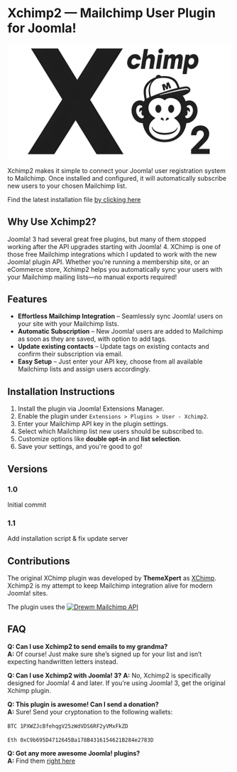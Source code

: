 # Xchimp2 — Mailchimp User Plugin for Joomla!

![Xchimp2 Thumbnail](Xchimp2.png)

Xchimp2 makes it simple to connect your Joomla! user registration system to Mailchimp. Once installed and configured, it will automatically subscribe new users to your chosen Mailchimp list. 

Find the latest installation file [by clicking here](https://github.com/brettvac/Xchimp2/releases/download/1.1/xchimp2.zip)

## Why Use Xchimp2?
Joomla! 3 had several great free plugins, but many of them stopped working after the API upgrades starting with Joomla! 4. XChimp is one of those free Mailchimp integrations which I updated to work with the new Joomla! plugin API.
Whether you're running a membership site, or an eCommerce store, Xchimp2 helps you automatically sync your users with your Mailchimp mailing lists—no manual exports required!

## Features
- **Effortless Mailchimp Integration** – Seamlessly sync Joomla! users on your site with your Mailchimp lists.
- **Automatic Subscription** – New Joomla! users are added to Mailchimp as soon as they are saved, with option to add tags.
- **Update existing contacts** – Update tags on existing contacts and confirm their subscription via email.
- **Easy Setup** – Just enter your API key, choose from all available Mailchimp lists and assign users accordingly.

## Installation Instructions
1. Install the plugin via Joomla! Extensions Manager.
2. Enable the plugin under `Extensions > Plugins > User - Xchimp2`.
3. Enter your Mailchimp API key in the plugin settings.
4. Select which Mailchimp list new users should be subscribed to.
5. Customize options like **double opt-in** and **list selection**.
6. Save your settings, and you're good to go!

## Versions

### 1.0
Initial commit
### 1.1
Add installation script & fix update server

## Contributions
The original XChimp plugin was developed by **ThemeXpert** as [XChimp](https://www.themexpert.com/joomla-extensions/xchimp). 
Xchimp2 is my attempt to keep Mailchimp integration alive for modern Joomla! sites. 

The plugin uses the [![Drewm Mailchimp API](https://travis-ci.org/drewm/mailchimp-api.svg?branch=master)](https://travis-ci.org/drewm/mailchimp-api)

## FAQ
**Q: Can I use Xchimp2 to send emails to my grandma?**  
**A:** Of course! Just make sure she’s signed up for your list and isn’t expecting handwritten letters instead.  

**Q:  Can I use Xchimp2 with Joomla! 3?**
**A:** No, Xchimp2 is specifically designed for Joomla! 4 and later. If you're using Joomla! 3, get the original Xchimp plugin.

**Q: This plugin is awesome! Can I send a donation?**  
**A:** Sure! Send your cryptonation to the following wallets:

`BTC 1PXWZJcBfehqgV25zWdVDS6RF2yVMxFkZD`

`Eth 0xC9b695D4712645Ba178B4316154621B284e2783D`

**Q: Got any more awesome Joomla! plugins?**  
**A:** Find them [right here](https://naftee.com)
